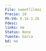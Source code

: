 ```yaml
---
File: sweetlilmai
Precio: 10
Ph-Vd: 6.1k-1.2k
Fdesc: 
links: no
Status: None
fuente: Garca
bd: no
---
```

